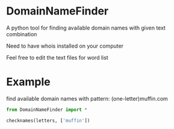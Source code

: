 # DomainNameFinder
A python tool for finding available domain names with given text combination

Need to have whois installed on your computer

Feel free to edit the text files for word list

# Example

find available domain names with pattern: (one-letter)muffin.com

```python
from DomainNameFinder import *

checknames(letters, ['muffin'])
```

